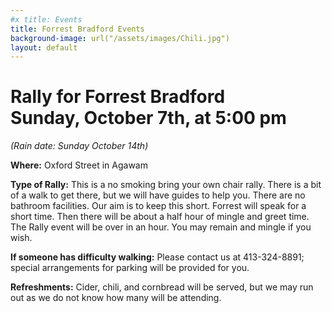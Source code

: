 ```yaml
---
#x title: Events
title: Forrest Bradford Events
background-image: url("/assets/images/Chili.jpg")
layout: default
---
```

<div class="center">
<h1>Rally for Forrest Bradford<br>Sunday, October 7th, at 5:00 pm</h1>

<em>(Rain date: Sunday October 14th)</em>
</div>

<b>Where:</b> Oxford Street in Agawam

<b>Type of Rally:</b> This is a no smoking bring your own chair rally. There is a bit of a walk to get there, but we will have guides to help you. There are no bathroom facilities.
Our aim is to keep this short. Forrest will speak for a short time. Then there will be about a half hour of mingle and greet time. The Rally event will be over in an hour. You may remain and mingle if you wish.

<b>If someone has difficulty walking:</b> Please contact us at 413-324-8891;
special arrangements for parking will be provided for you.

<b>Refreshments:</b> Cider, chili, and cornbread will be served, but we may run out as we do not know how many will be attending.
